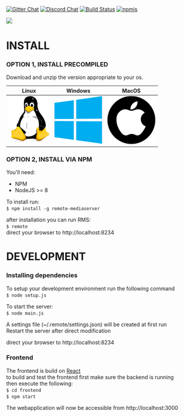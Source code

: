 [![Gitter Chat](https://img.shields.io/gitter/room/nwjs/nw.js.svg?logo=gitter)](https://gitter.im/remote-mediaserver/Lobby)
[![Discord Chat](https://img.shields.io/discord/505014801970364436.svg?logo=discord)](https://discord.gg/4H5EMd6)
[![Build Status](https://travis-ci.org/OwenRay/Remote-MediaServer.svg?branch=dev)](https://travis-ci.org/OwenRay/Remote-MediaServer)
[![npmjs](https://img.shields.io/npm/dw/remote-mediaserver.svg)](https://www.npmjs.com/package/remote-mediaserver)


![](doc/screens.png)

# INSTALL
### OPTION 1, INSTALL PRECOMPILED   
Download and unzip the version appropriate to your os.

Linux | Windows | MacOS
--- | --- | ---
[![Discord Chat](doc/linux.png)](https://s3-eu-west-1.amazonaws.com/remote-mediaserver/dev/linux.zip) | [![Discord Chat](doc/windows.png)](https://s3-eu-west-1.amazonaws.com/remote-mediaserver/dev/win.zip) | [![Discord Chat](doc/macos.png)](https://s3-eu-west-1.amazonaws.com/remote-mediaserver/dev/osx.zip)   

### OPTION 2, INSTALL VIA NPM
You'll need:
- NPM  
- NodeJS >= 8  

To install run:   
`$ npm install -g remote-mediaserver`

after installation you can run RMS:  
`$ remote`  
direct your browser to http://localhost:8234

# DEVELOPMENT
### Installing dependencies
To setup your development environment run the following command  
`$ node setup.js`  
  
To start the server:  
`$ node main.js`  
  
A settings file (~/.remote/settings.json) will be created at first run  
Restart the server after direct modification  
  
direct your browser to http://localhost:8234
  
### Frontend
The frontend is build on [React](reactjs.org/)   
to build and test the frontend first make sure the backend is running  
then execute the following:  
`$ cd frontend`  
`$ npm start`  
  
The webapplication will now be accessible from http://localhost:3000
